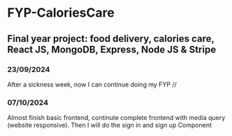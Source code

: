 # FYP-CaloriesCare
## Final year project: food delivery, calories care, React JS, MongoDB, Express, Node JS &amp; Stripe

### 23/09/2024
After a sickness week, now I can continue doing my FYP 
//
### 07/10/2024
Almost finish basic frontend, continute complete frontend with media query (website responsive). Then I will do the sign in and sign up Component
